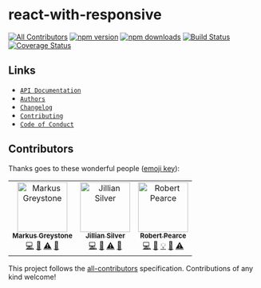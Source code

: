 # react-with-responsive
[![All Contributors](https://img.shields.io/badge/all_contributors-3-orange.svg?style=flat-square)](#contributors)
[![npm version](https://img.shields.io/npm/v/react-with-responsive.svg)](https://www.npmjs.com/package/react-with-responsive) [![npm downloads](https://img.shields.io/npm/dt/react-with-responsive.svg)](https://www.npmjs.com/package/react-with-responsive) [![Build Status](https://travis-ci.org/articulate/react-with-responsive.svg?branch=master)](https://travis-ci.org/articulate/react-with-responsive) [![Coverage Status](https://coveralls.io/repos/github/articulate/react-with-responsive/badge.svg?branch=master)](https://coveralls.io/github/articulate/react-with-responsive?branch=master)

## Links
* [`API Documentation`](./API.md)
* [`Authors`](./AUTHORS)
* [`Changelog`](./CHANGELOG.md)
* [`Contributing`](./CONTRIBUTING.md)
* [`Code of Conduct`](./CODE_OF_CONDUCT.md)

## Contributors

Thanks goes to these wonderful people ([emoji key](https://github.com/kentcdodds/all-contributors#emoji-key)):

<!-- ALL-CONTRIBUTORS-LIST:START - Do not remove or modify this section -->
<!-- prettier-ignore -->
<table><tr><td align="center"><a href="https://github.com/mgreystone"><img src="https://avatars2.githubusercontent.com/u/12430681?v=4" width="100px;" alt="Markus Greystone"/><br /><sub><b>Markus Greystone</b></sub></a><br /><a href="https://github.com/articulate/react-with-responsive/commits?author=mgreystone" title="Code">💻</a> <a href="#ideas-mgreystone" title="Ideas, Planning, & Feedback">🤔</a> <a href="https://github.com/articulate/react-with-responsive/commits?author=mgreystone" title="Tests">⚠️</a> <a href="#review-mgreystone" title="Reviewed Pull Requests">👀</a></td><td align="center"><a href="https://github.com/jsilve"><img src="https://avatars2.githubusercontent.com/u/5667054?v=4" width="100px;" alt="Jillian Silver"/><br /><sub><b>Jillian Silver</b></sub></a><br /><a href="https://github.com/articulate/react-with-responsive/commits?author=jsilve" title="Code">💻</a> <a href="#ideas-jsilve" title="Ideas, Planning, & Feedback">🤔</a> <a href="https://github.com/articulate/react-with-responsive/commits?author=jsilve" title="Tests">⚠️</a> <a href="#review-jsilve" title="Reviewed Pull Requests">👀</a></td><td align="center"><a href="https://robertwpearce.com"><img src="https://avatars2.githubusercontent.com/u/592876?v=4" width="100px;" alt="Robert Pearce"/><br /><sub><b>Robert Pearce</b></sub></a><br /><a href="https://github.com/articulate/react-with-responsive/commits?author=rpearce" title="Code">💻</a> <a href="https://github.com/articulate/react-with-responsive/commits?author=rpearce" title="Documentation">📖</a> <a href="#example-rpearce" title="Examples">💡</a> <a href="#ideas-rpearce" title="Ideas, Planning, & Feedback">🤔</a> <a href="https://github.com/articulate/react-with-responsive/commits?author=rpearce" title="Tests">⚠️</a></td></tr></table>

<!-- ALL-CONTRIBUTORS-LIST:END -->

This project follows the [all-contributors](https://github.com/kentcdodds/all-contributors) specification. Contributions of any kind welcome!
